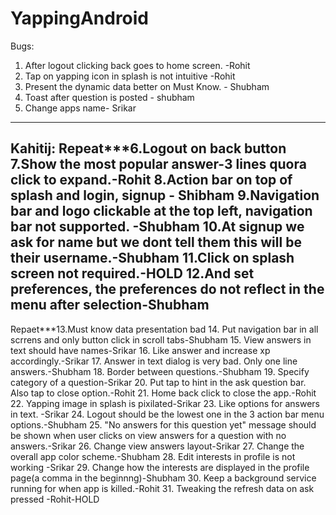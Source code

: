 # YappingAndroid
Bugs:
1. After logout clicking back goes to home screen. -Rohit
2. Tap on yapping icon in splash is not intuitive  -Rohit
3. Present the dynamic data better on Must Know.  - Shubham
4. Toast after question is posted - shubham
5. Change apps name- Srikar
-------
Kahitij: 
Repeat***6.Logout on back button
7.Show the most popular answer-3 lines quora click to expand.-Rohit
8.Action bar on top of splash and login, signup - Shibham
9.Navigation bar and logo clickable at the top left, navigation bar not supported. -Shubham
10.At signup we ask for name but we dont tell them this will be their username.-Shubham
11.Click on splash screen not required.-HOLD
12.And set preferences, the preferences do not reflect in the menu after selection-Shubham
-------
Repaet***13.Must know data presentation bad
14. Put navigation bar in all scrrens and only button click in scroll tabs-Shubham
15. View answers in text should have names-Srikar
16. Like answer and increase xp accordingly.-Srikar
17. Answer in text dialog is very bad. Only one line answers.-Shubham 
18. Border between questions.-Shubham
19. Specify category of a question-Srikar
20. Put tap to hint in the ask question bar. Also tap to close option.-Rohit
21. Home back click to close the app.-Rohit
22. Yapping image in splash is pixilated-Srikar
23. Like options for answers in text. -Srikar
24. Logout should be the lowest one in the 3 action bar menu options.-Shubham
25. "No answers for this question yet"  message should be shown when user clicks on view answers for a question with no answers.-Srikar
26. Change view answers layout-Srikar
27. Change the overall app color scheme.-Shubham
28. Edit interests in profile is not working -Srikar
29. Change how the interests are displayed in the profile page(a comma in the beginnng)-Shubham
30. Keep a background service running for when app is killed.-Rohit
31. Tweaking the refresh data on ask pressed -Rohit-HOLD
